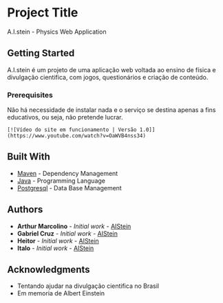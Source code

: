 # Project Title

A.I.stein - Physics Web Application

## Getting Started

A.I.stein é um projeto de uma aplicação web voltada ao ensino de física e divulgação cientifica, com jogos, questionários e criação de conteúdo.

### Prerequisites

Não há necessidade de instalar nada e o serviço se destina apenas a fins educativos, ou seja, não pretende lucrar.

```
[![Vídeo do site em funcionamento | Versão 1.0]](https://www.youtube.com/watch?v=OaWVB4nss34)
```

## Built With

* [Maven](https://maven.apache.org/) - Dependency Management
* [Java](https://www.java.com) - Programming Language
* [Postgresql](https://www.postgresql.org/) - Data Base Management

## Authors

* **Arthur Marcolino** - *Initial work* - [AIStein](https://github.com/marcolarthur)
* **Gabriel Cruz** - *Initial work* - [AIStein](https://github.com/gabriel7g)
* **Heitor** - *Initial work* - [AIStein](https://github.com/marcolarthur)
* **Italo** - *Initial work* - [AIStein](https://github.com/marcolarthur)


## Acknowledgments

* Tentando ajudar na divulgação cientifica no Brasil
* Em memoria de Albert Einstein
